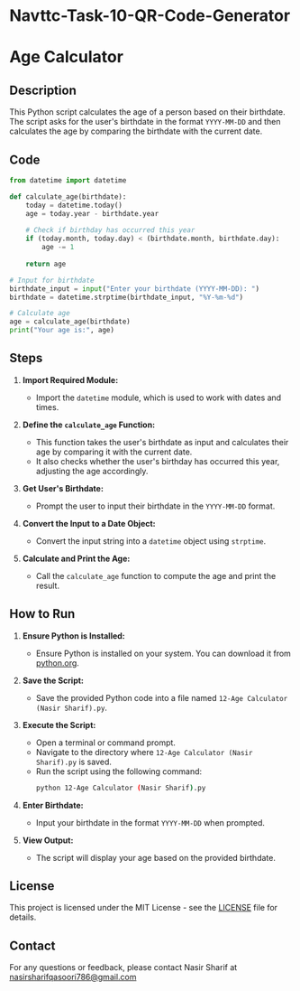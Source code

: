 # Navttc-Task-10-QR-Code-Generator

# Age Calculator

## Description

This Python script calculates the age of a person based on their birthdate. The script asks for the user's birthdate in the format `YYYY-MM-DD` and then calculates the age by comparing the birthdate with the current date.

## Code

```python
from datetime import datetime

def calculate_age(birthdate):
    today = datetime.today()
    age = today.year - birthdate.year
    
    # Check if birthday has occurred this year
    if (today.month, today.day) < (birthdate.month, birthdate.day):
        age -= 1
        
    return age

# Input for birthdate
birthdate_input = input("Enter your birthdate (YYYY-MM-DD): ")
birthdate = datetime.strptime(birthdate_input, "%Y-%m-%d")

# Calculate age
age = calculate_age(birthdate)
print("Your age is:", age)
```

## Steps

1. **Import Required Module:**
   - Import the `datetime` module, which is used to work with dates and times.

2. **Define the `calculate_age` Function:**
   - This function takes the user's birthdate as input and calculates their age by comparing it with the current date.
   - It also checks whether the user's birthday has occurred this year, adjusting the age accordingly.

3. **Get User's Birthdate:**
   - Prompt the user to input their birthdate in the `YYYY-MM-DD` format.

4. **Convert the Input to a Date Object:**
   - Convert the input string into a `datetime` object using `strptime`.

5. **Calculate and Print the Age:**
   - Call the `calculate_age` function to compute the age and print the result.

## How to Run

1. **Ensure Python is Installed:**
   - Ensure Python is installed on your system. You can download it from [python.org](https://www.python.org/downloads/).

2. **Save the Script:**
   - Save the provided Python code into a file named `12-Age Calculator (Nasir Sharif).py`.

3. **Execute the Script:**
   - Open a terminal or command prompt.
   - Navigate to the directory where `12-Age Calculator (Nasir Sharif).py` is saved.
   - Run the script using the following command:
     ```bash
     python 12-Age Calculator (Nasir Sharif).py
     ```

4. **Enter Birthdate:**
   - Input your birthdate in the format `YYYY-MM-DD` when prompted.

5. **View Output:**
   - The script will display your age based on the provided birthdate.

## License

This project is licensed under the MIT License - see the [LICENSE](LICENSE) file for details.

## Contact

For any questions or feedback, please contact Nasir Sharif at  nasirsharifqasoori786@gmail.com
